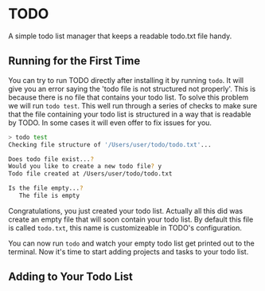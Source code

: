 # TODO

A simple todo list manager that keeps a readable todo.txt file handy.

## Running for the First Time

You can try to run TODO directly after installing it by running `todo`. It will
give you an error saying the 'todo file is not structured not properly'. This
is because there is no file that contains your todo list. To solve this problem
we will run `todo test`. This well run through a series of checks to make sure
that the file containing your todo list is structured in a way that is readable
by TODO. In some cases it will even offer to fix issues for you.

```bash
> todo test
Checking file structure of '/Users/user/todo/todo.txt'...

Does todo file exist...?
Would you like to create a new todo file? y
Todo file created at /Users/user/todo/todo.txt

Is the file empty...?
   The file is empty
```

Congratulations, you just created your todo list. Actually all this did was
create an empty file that will soon contain your todo list. By default this
file is called `todo.txt`, this name is customizeable in TODO's configuration.

You can now run `todo` and watch your empty todo list get printed out to the
terminal. Now it's time to start adding projects and tasks to your todo list.

## Adding to Your Todo List


